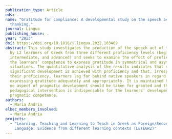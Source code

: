 ```yaml
---
publication_type: Article
eds: .
name: "Gratitude for compliance: A developmental study on the speech act of
  thanking."
journal: Lingua
publishing_house: .
year: "2023"
doi: https://doi.org/10.1016/j.lingua.2022.103469
abstract: This study investigates the production of the speech act of thanking
  by L2 learners of Greek from three different proficiency levels (beginner,
  intermediate, and advanced) and seeks to examine the effect of proficiency on
  the learners’ competence to express gratitude in symmetrical and asymmetrical
  situations. The quantitative analysis of the results indicates that no
  significant development is achieved with proficiency and that, irrespective of
  their proficiency, learners lag far behind native speakers in regard to
  expressing gratitude adequately and appropriately. It is maintained here that
  no aspect of pragmatic development should be taken for granted and that
  pedagogical intervention is indispensable for the learners’ development of
  pragmatic competence.
authors:
  - Maria Andria
elbec_members_involved:
  - Maria Andria
projects:
  - "Learning, Teaching and Learning to Teach in Greek as Foreign/Second
    Language: Evidence from different learning contexts (LETEGR2)"
---
```

